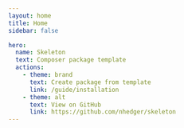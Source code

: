 ```yaml
---
layout: home
title: Home
sidebar: false

hero:
  name: Skeleton
  text: Composer package template
  actions:
    - theme: brand
      text: Create package from template
      link: /guide/installation
    - theme: alt
      text: View on GitHub
      link: https://github.com/nhedger/skeleton
---
```

